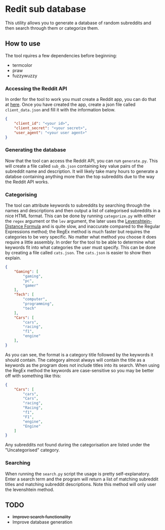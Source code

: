 # Redit sub database
This utility allows you to generate a database of random subreddits and then search through them or categorize them.

## How to use
The tool rquires a few dependencies before beginning:
- termcolor
- praw
- fuzzywuzzy


### Accessing the Reddit API
In order for the tool to work you must create a Reddit app, you can do that at [here](https://old.reddit.com/prefs/apps/).
Once you have created the app, create a json file called `client_data.json` and fill it with the information below.
```json
{
    "client_id": "<your id>",
    "client_secret": "<your secret>",
    "user_agent": "<your user agent>"
}
```

### Generating the database
Now that the tool can access the Reddit API, you can run `generate.py`. This will create a file called `sub_db.json` containing key value pairs of the subreddit name and description.
It will likely take many hours to generate a databse containing anything more than the top subreddits due to the way the Reddit API works.

### Categorising
The tool can attribute keywords to subreddits by searching through the names and descriptions and then output a list of categorised subreddits in a nice HTML format. This can be done by running `categorize.py` with either the `regex` argument or the `lev` argument, the later uses the [Levenshtein-Distance Formula](https://en.wikipedia.org/wiki/Levenshtein_distance) and is quite slow, and inaccurate compared to the Regular Expressions method; the RegEx method is much faster but requires the categories to be very specific. No matter what method you choose it does require a little assembly.
In order for the tool to be able to determine what keywords fit into what categories the user must specify. This can be done by creating a file called `cats.json`.
The `cats.json` is easier to show then explain.
```json
{
    "Gaming": [
        "gaming",
        "pc",
        "gamer"
    ],
    "Tech": [
        "computer",
        "programming",
        "tech"
    ],
    "Cars": [
        "cars",
        "racing",
        "f1",
        "engine"
    ],
}
```
As you can see, the format is a category title followed by the keywords it should contain. The category almost always will contain the title as a keywords as the program does not include titles into its search. When using the RegEx method the keywords are case-sensitive so you may be better off with something like this:
```json
{
    "Cars": [
        "cars",
        "Cars",
        "racing",
        "Racing",
        "f1",
        "F1",
        "engine",
        "Engine"
    ]
}
```
 Any subreddits not found during the categorisation are listed under the "Uncategorised" category.

### Searching
When running the `search.py` script the usage is pretty self-explanatory. Enter a search term and the program will return a list of matching subreddit titles and matching subreddit descriptions. Note this method will only user the levenshtein method.

## TODO
- ~~Improve search functionality~~
- Improve database generation
